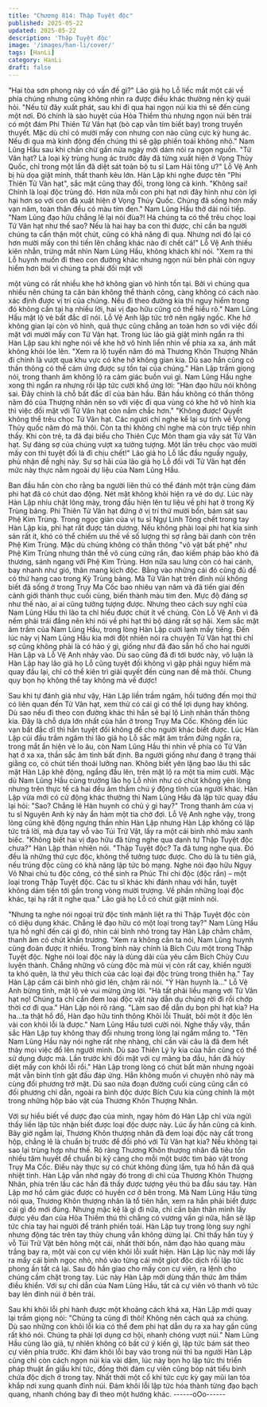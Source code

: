 ```yaml
---
title: "Chương 814: Thập Tuyệt độc"
published: 2025-05-22
updated: 2025-05-22
description: 'Thập Tuyệt độc'
image: '/images/han-li/cover/'
tags: [HanLi]
category: HanLi
draft: false
---
```


"Hai tòa sơn phong này có vấn đề gì?" Lão giả họ Lỗ liếc mắt một
cái về phía chúng nhưng cũng không nhìn ra được điều khác
thường nên kỳ quái hỏi.
"Nếu từ đây xuất phát, sau khi đi qua hai ngọn núi kia thì sẽ đến
cùng một nơi. Đó chính là sào huyệt của Hỏa Thiềm thú nhưng
ngọn núi bên trái có một đám Phi Thiên Tử Vân hạt (bò cạp vằn
tím biết bay) trong truyền thuyết. Mặc dù chỉ có mười mấy con
nhưng con nào cũng cực kỳ hung ác. Nếu đi qua mà kinh động
đến chúng thì sẽ gặp phiền toái không nhỏ." Nam Lũng Hầu sau
khi chần chừ gần nửa ngày mới dám nói ra ngọn nguồn.
"Tử Vân hạt? Là loại kỳ trùng hung ác trước đây đã từng xuất hiện
ở Vọng Thủy Quốc, chỉ trong một lần đã diệt sát toàn bộ tu sĩ Lam
Hải tông ư?" Lỗ Vệ Anh bị hù dọa giật mình, thất thanh kêu lớn.
Hàn Lập khi nghe được tên "Phi Thiên Tử Vân hạt", sắc mặt cũng
thay đổi, trong lòng cả kinh.
"Không sai! Chính là loại độc trùng đó. Hơn nữa mỗi con phi hạt
nơi đây hình như còn lợi hại hơn so với con đã xuất hiện ở Vọng
Thủy Quốc. Chúng đã sống hơn mấy vạn năm, toàn thân đều có
màu tím đen." Nam Lũng Hầu thở dài nói tiếp.
"Nam Lũng đạo hữu chẳng lẽ lại nói đùa?! Há chúng ta có thể trêu
chọc loại Tử Vân hạt như thế sao? Nếu là hai hay ba con thì
được, chỉ cần ba người chúng ta cẩn thận một chút, cũng có khả
năng đi qua. Nhưng nơi đó lại có hơn mười mấy con thì tiến lên
chẳng khác nào đi chết cả!" Lỗ Vệ Anh thiếu kiên nhẫn, trừng mắt
nhìn Nam Lũng Hầu, không khách khí nói.
"Xem ra thì Lỗ huynh muốn đi theo con đường khác nhưng ngọn
núi bên phải còn nguy hiểm hơn bởi vì chúng ta phải đối mặt với

một vùng có rất nhiều khe hở không gian vô hình tồn tại. Bởi vì
chúng qua nhiều nên chúng ta căn bản không thể thành công,
càng không có cách nào xác định được vị trí của chúng. Nếu đi
theo đường kia thì nguy hiểm trong đó không cần tại hạ nhiều lời,
hai vị đạo hữu cũng có thể hiểu rõ." Nam Lũng Hầu mặt lộ vẻ bất
đắc dĩ nói.
Lỗ Vệ Anh lập tức trở nên ngây ngốc.
Khe hở không gian lại còn vô hình, quả thực cũng chẳng an toàn
hơn so với việc đối mặt với mười mấy con Tử Vân hạt.
Trong lúc lão giả giật mình ngẩn ra thì Hàn Lập sau khi nghe nói
về khe hở vô hình liền nhìn về phía xa xa, ánh mắt không khỏi lóe
lên.
"Xem ra lộ tuyến năm đó mà Thương Khôn Thượng Nhân đi chính
là vượt qua khu vực có khe hở không gian kia. Dù sao hắn cũng
có thần thông có thể cảm ứng được sự tồn tại của chúng." Hàn
Lập trầm giọng nói, trong thanh âm không lộ ra cảm giác buồn vui
gì.
Nam Lũng Hầu nghe xong thì ngẩn ra nhưng rồi lập tức cười khổ
ứng lời:
"Hàn đạo hữu nói không sai. Đây chính là chỗ bất đắc dĩ của bản
hầu. Bản hầu không có thần thông năm đó của Thượng nhân nên
so với việc đi qua vùng có khe hở vô hình kia thì việc đối mặt với
Tử Vân hạt còn nắm chắc hơn."
"Không được! Quyết không thể trêu chọc Tử Vân hạt. Các ngươi
chỉ nghe kể lại sự tình về Vọng Thủy quốc năm đó mà thôi. Còn ta
thì không chỉ nghe mà còn trực tiếp nhìn thấy. Khi còn trẻ, ta đã
đại biểu cho Thiên Cực Môn tham gia vây sát Tử Vân hạt. Sự
đáng sợ của chúng vượt xa tưởng tượng. Một lần trêu chọc vào
mười mấy con thì tuyệt đối là đi chịu chết!" Lão giả họ Lỗ lắc đầu
nguầy nguậy, phủ nhận đề nghị này.
Sự sợ hãi của lão giả họ Lỗ đối với Tử Vân hạt đến mức này thực
nằm ngoài dự liệu của Nam Lũng Hầu.

Ban đầu hắn còn cho rằng ba người liên thủ có thể đánh một trận
cùng đám phi hạt đã có chút dao động. Nét mặt không khỏi hiện
ra vẻ do dự.
Lúc này Hàn Lập nhíu chặt lông mày, trong đầu hiện lên tư liệu về
phi hạt ở trong Kỳ Trùng bảng.
Phi Thiên Tử Vân hạt đứng ở vị trí thứ mười bốn, bám sát sau
Phệ Kim Trùng. Trong ngọc giản của vị tu sĩ Ngự Linh Tông chết
trong tay Hàn Lập kia, phi hạt rất được tán dương. Nếu không
phải loại phi hạt kia sinh sản rất ít, khó có thể chiếm ưu thế về số
lượng thì sợ rằng bài danh còn trên Phệ Kim Trùng.
Mặc dù chúng không có thần thông "vô vật bất phệ" như Phệ Kim
Trùng nhưng thân thể vô cùng cứng rắn, đao kiếm pháp bảo khó
đả thương, sánh ngang với Phệ Kim Trùng. Hơn nữa sau lưng
còn có hai cánh, bay nhanh như gió, thân mang kịch độc. Bằng
vào những cái đó cũng đủ để có thứ hạng cao trong Kỳ Trùng
bảng.
Mà Tử Vân hạt trên đỉnh núi không biết đã sống ở trong Trụy Ma
Cốc bao nhiêu vạn năm và đã tiến giai đến cảnh giới thành thục
cuối cùng, biến thành màu tím đen. Mực độ đáng sợ như thế nào,
ai ai cũng tưởng tượng được.
Nhưng theo cách suy nghĩ của Nam Lũng Hầu thì lão ta chỉ hiểu
được chút ít về chúng. Còn Lỗ Vệ Anh vì đã nếm phải trái đắng
nên khi nói về phi hạt thì bộ dáng rất sợ hãi. Xem sắc mặt âm
trầm của Nam Lũng Hầu, trong lòng Hàn Lập cười lạnh mấy tiếng.
Đến lúc này vị Nam Lũng Hầu kia mới đột nhiên nói ra chuyện Tử
Vân hạt thì chỉ sợ cũng không phải là có hảo ý gì, giống như đã
đào sẵn hố cho hai người Hàn Lập và Lỗ Vệ Anh nhảy vào.
Dù sao cũng đã đi tới bước này, vô luận là Hàn Lập hay lão giả họ
Lỗ cũng tuyệt đối không vì gặp phải nguy hiểm mà quay đầu lại,
chỉ có thể kiên trì giải quyết đến cùng nan đề mà thôi.
Chung quy bọn họ không thể tay không mà về được!

Sau khi tự đánh giá như vậy, Hàn Lập liền trầm ngâm, hồi tưởng
đến mọi thứ có liên quan đến Tử Vân hạt, xem thử có cái gì có
thể lợi dụng hay không. Dù sao nếu đi theo con đường khác thì
hắn sẽ bại lộ Linh nhãn thần thông kia. Đây là chỗ dựa lớn nhất
của hắn ở trong Trụy Ma Cốc. Không đến lúc vạn bất đắc dĩ thì
hắn tuyệt đối không để cho người khác biết được. Lúc Hàn Lập
cúi đầu trầm ngâm thì lão giả họ Lỗ sắc mặt âm trầm đứng ngẩn
ra, trong mắt ẩn hiện vẻ lo âu, còn Nam Lũng Hầu thì nhìn về phía
có Tử Vân hạt ở xa xa, thần sắc âm tình bất định.
Ba người giống như đang ở trạng thái giằng co, có chút tiến thoái
lưỡng nan.
Không biết yên lặng bao lâu thì sắc mặt Hàn Lập khẽ động, ngẩng
đầu lên, trên mặt lộ ra một tia mỉm cười.
Mặc dù Nam Lũng Hầu cùng trưởng lão họ Lỗ nhìn như có chút
không yên lòng nhưng trên thực tế cả hai đều âm thầm chú ý
động tĩnh của người khác. Hàn Lập vừa mới có cử động khác
thường thì Nam Lũng Hầu đã lập tức quay đầu lại hỏi:
"Sao? Chẳng lẽ Hàn huynh có chủ ý gì hay?" Trong thanh âm của
vị tu sĩ Nguyên Anh kỳ này ẩn hàm một tia chờ đợi.
Lỗ Vệ Anh nghe vậy, trong lòng cũng khẽ động ngưng thần nhìn
Hàn Lập nhưng Hàn Lập không có lập tức trả lời, mà đưa tay vỗ
vào Túi Trữ Vật, lấy ra một cái bình nhỏ màu xanh biếc.
"Không biết hai vị đạo hữu đã từng nghe qua danh tự Thập Tuyệt
độc chưa?" Hàn Lập thản nhiên nói.
"Thập Tuyệt độc? Ta đã tưng nghe qua. Đó đều là những thứ cực
độc, không thể tưởng tược được. Cho dù là tu tiên giả, nếu trúng
độc cũng có khả năng lập tức bỏ mạng. Nghe nói đạo hữu Ngụy
Vô Nhai chủ tu độc công, có thể sinh ra Phúc Thi chi độc (độc
rắn) – một loại trong Thập Tuyệt độc. Các tu sĩ khác khi đánh
nhau với hắn, tuyệt không dám tiền tới gần trong vòng mười
trượng. Về phần những loại độc khác, tại hạ rất ít nghe qua." Lão
giả họ Lỗ có chút giật mình nói.

"Nhưng ta nghe nói ngoại trừ độc tính mãnh liệt ra thì Thập Tuyệt
độc còn có diệu dụng khác. Chẳng lẽ đạo hữu có một loại trong
tay?" Nam Lũng Hầu tựa hồ nghĩ đến cái gì đó, nhìn cái bình nhỏ
trong tay Hàn Lập chằm chằm, thanh âm có chút khẩn trương.
"Xem ra không cần ta nói, Nam Lũng huynh cũng đoán được ít
nhiều. Trong bình này chính là Bích Cưu một trong Thập Tuyệt
độc. Nghe nói loại độc này là dùng dãi của yêu cầm Bích Chủy
Cưu luyện thành. Chẳng những vô cùng độc mà mùi vị còn rất
cay, khiến người ta khó quên, là thứ yêu thích của các loại đại độc
trùng trong thiên hạ." Tay Hàn Lập cầm cái bình nhỏ giơ lên,
chậm rãi nói.
"Ý Hàn huynh là…" Lỗ Vệ Anh bừng tỉnh, mặt lộ vẻ vui mừng ứng
lời.
"Hà tất phải liều mạng với Tử Vân hạt nọ! Chúng ta chỉ cần đem
loại độc vật này dẫn dụ chúng rời đi rồi chớp thời cơ đi qua." Hàn
Lập nói rõ ràng.
"Làm sao để dẫn dụ bọn phi hạt kia? Ha ha…ta thật hồ đồ, Hàn
đạo hữu tinh thông Khôi lỗi Thuật, bôi một ít độc lên vài con khôi
lỗi là được." Nam Lũng Hầu tươi cười nói.
Nghe thấy vậy, thần sắc Hàn Lập tuy không thay đổi nhưng trong
lòng lại ngầm mắng to.
"Tên Nam Lũng Hầu này nói nghe rất nhẹ nhàng, chỉ cần vài câu
là đã đem hết thảy mọi việc đổ lên người mình. Dù sao Thiên Lý ly
kia của hắn cũng có thể sử dụng được mà. Lần trước khi đối mặt
với cự mãng ba đầu, hắn đã hủy diệt mấy con khôi lỗi rồi."
Hàn Lập trong lòng có chút bất mãn nhưng ngoài mặt vẫn bình
tĩnh gật đầu đáp ứng. Hắn không muốn vì chuyện nhỏ này mà
cùng đối phương trở mặt. Dù sao nửa đoạn đường cuối cùng
cũng cần có đối phương chỉ dẫn, ngoài ra bình độc dược Bích
Cưu kia cũng chính là một trong những hộp bảo vật của Thương
Khôn Thượng Nhân.

Với sự hiểu biết về dược đạo của mình, ngay hôm đó Hàn Lập chỉ
vừa ngửi thấy liền lập tức nhận biết được loại độc dược này. Lúc
ấy hắn cũng cả kinh.
Bây giờ ngẫm lại, Thương Khôn thượng nhân đã đem loại độc
này cất trong hộp, chẳng lẽ là chuẩn bị trước để đối phó với Tử
Vân hạt kia? Nếu không tại sao lại trùng hợp như thế.
Rõ ràng Thương Khôn thượng nhân đã tiêu tốn nhiều tâm huyết
để chuẩn bị kỹ càng cho mỗi một bước tìm bảo vật trong Trụy Ma
Cốc. Điều này thực sự có chút không đúng lắm, tựa hồ hắn đã
quá nhiệt tình.
Hàn Lập vẫn nhớ ngày đó trong di chỉ của Thương Khôn Thượng
Nhân, phía trên lầu các hắn đã thấy được tượng yêu thú ba đầu
sáu tay.
Hàn Lập mơ hồ cảm giác được có huyền cơ ở bên trong.
Mà Nam Lũng Hầu từng nói qua, Thương Khôn thượng nhân là tổ
tiên hắn, xem ra hắn phải biết được cái gì đó mới đúng.
Nhưng mặc kệ là gì đi nữa, chỉ cần bản thân mình lấy được yêu
đan của Hỏa Thiềm thú thì chẳng có vương vấn gì nữa, hắn sẽ
lập tức chia tay hai người để tránh phiền toái.
Hàn Lập tuy trong lòng suy nghĩ nhưng động tác trên tay thủy
chung vẫn không dừng lại.
Chỉ thấy hắn tùy ý vỗ Túi Trữ Vật bên hông một cái, nhất thời bốn,
năm đạo hào quang màu trắng bay ra, một vài con cự viên khôi lỗi
xuất hiện.
Hàn Lập lúc này mới lấy ra mấy cái bình ngọc nhỏ, nhỏ vào từng
cái một giọt độc dịch rồi lập tức phong ấn tất cả lại. Sau đó hắn
giao cho mấy con cự viên, ra lệnh cho chúng cầm chặt trong tay.
Lúc này Hàn Lập mới dùng thần thức âm thầm điều khiển. Với sự
chỉ dẫn của Nam Lũng Hầu, tất cả cự viên vô thanh vô tức bay lên
đỉnh núi ở bên trái.

Sau khi khôi lỗi phi hành được một khoảng cách khá xa, Hàn Lập
mới quay lại trầm giọng nói:
"Chúng ta cũng đi thôi! Không nên cách quá xa chúng. Dù sao
những con khôi lỗi kia có thể đem phi hạt dẫn dụ ra xa hay gần
cũng rất khó nói. Chúng ta phải lợi dụng cơ hội, nhanh chóng vượt
núi."
Nam Lũng Hầu cùng lão giả, tự nhiên không có bất cứ ý kiến gì,
lập tức bám sát theo cự viên phía trước.
Khi đám khôi lỗi bay vào trong núi thì ba người Hàn Lập cũng chỉ
còn cách ngọn núi kia vài dặm, lúc này bọn họ lập tức thi triển
pháp thuật ẩn giấu khí tức, đồng thời đám cự viên cũng bóp nát
tiểu bình chứa độc dịch ở trong tay.
Nhất thời một cổ khí tức cực kỳ gay mũi lan tỏa khắp nơi xung
quanh đỉnh núi. Đám khôi lỗi lập tức hóa thành từng đạo bạch
quang, nhanh chóng bay đi theo một hướng khác.
------oOo------
